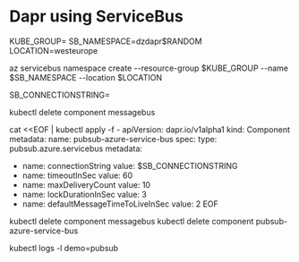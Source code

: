 # Dapr using ServiceBus

KUBE_GROUP=
SB_NAMESPACE=dzdapr$RANDOM
LOCATION=westeurope

az servicebus namespace create --resource-group $KUBE_GROUP --name $SB_NAMESPACE --location $LOCATION

SB_CONNECTIONSTRING=

kubectl delete component messagebus

cat <<EOF | kubectl apply -f -
apiVersion: dapr.io/v1alpha1
kind: Component
metadata:
  name: pubsub-azure-service-bus
spec:
  type: pubsub.azure.servicebus
  metadata:
  - name: connectionString
    value: $SB_CONNECTIONSTRING
  - name: timeoutInSec
    value: 60
  - name: maxDeliveryCount
    value: 10
  - name: lockDurationInSec
    value: 3
  - name: defaultMessageTimeToLiveInSec
    value: 2
EOF

kubectl delete component messagebus
kubectl delete component pubsub-azure-service-bus


kubectl logs -l demo=pubsub